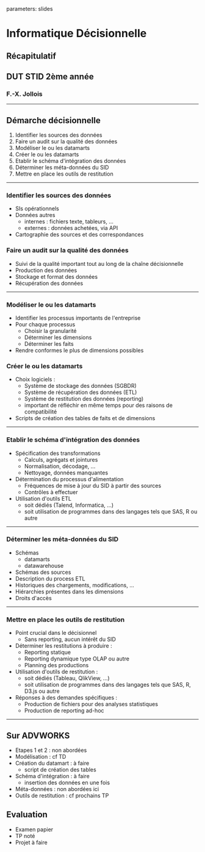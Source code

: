 parameters: slides
# Informatique Décisionnelle

## Récapitulatif

## DUT STID 2ème année
### F.-X. Jollois 

---
## Démarche décisionnelle

1. Identifier les sources des données
2. Faire un audit sur la qualité des données
3. Modéliser le ou les datamarts
4. Créer le ou les datamarts
5. Etablir le schéma d'intégration des données
6. Déterminer les méta-données du SID
7. Mettre en place les outils de restitution

---
### Identifier les sources des données

- SIs opérationnels
- Données autres 
	- internes : fichiers texte, tableurs, ...
	- externes : données achetées, via API
- Cartographie des sources et des correspondances

### Faire un audit sur la qualité des données

- Suivi de la qualité important tout au long de la chaîne décisionnelle
- Production des données
- Stockage et format des données
- Récupération des données

---
### Modéliser le ou les datamarts

- Identifier les processus importants de l'entreprise
- Pour chaque processus
	- Choisir la granularité 
	- Déterminer les dimensions 
	- Déterminer les faits
- Rendre conformes le plus de dimensions possibles

### Créer le ou les datamarts

- Choix logiciels :
	- Système de stockage des données (SGBDR)
	- Système de récupération des données (ETL)
	- Système de restitution des données (reporting)
	- important de réfléchir en même temps pour des raisons de compatibilité
- Scripts de création des tables de faits et de dimensions

---
### Etablir le schéma d'intégration des données

- Spécification des transformations
	- Calculs, agrégats et jointures
	- Normalisation, décodage, ...
	- Nettoyage, données manquantes
- Détermination du processus d'alimentation
	- Fréquences de mise à jour du SID à partir des sources
	- Contrôles à effectuer
- Utilisation d'outils ETL
	- soit dédiés (Talend, Informatica, ...)
	- soit utilisation de programmes dans des langages tels que SAS, R ou autre

---
### Déterminer les méta-données du SID

- Schémas 
	- datamarts
	- datawarehouse
- Schémas des sources
- Description du process ETL
- Historiques des chargements, modifications, ...
- Hiérarchies présentes dans les dimensions
- Droits d'accès 

---
### Mettre en place les outils de restitution

- Point crucial dans le décisionnel
	- Sans reporting, aucun intérêt du SID
- Déterminer les restitutions à produire :
	- Reporting statique
	- Reporting dynamique type OLAP ou autre
	- Planning des productions
- Utilisation d'outils de restitution :
	- soit dédiés (Tableau, QlikView, ...)
	- soit utilisation de programmes dans des langages tels que SAS, R, D3.js ou autre
- Réponses à des demandes spécifiques :
	- Production de fichiers pour des analyses statistiques
	- Production de reporting ad-hoc 

---
## Sur ADVWORKS

- Etapes 1 et 2 : non abordées
- Modélisation : cf TD
- Création du datamart : à faire
	- script de création des tables
- Schéma d'intégration : à faire
	- insertion des données en une fois
- Méta-données : non abordées ici
- Outils de restitution : cf prochains TP

## Evaluation

- Examen papier
- TP noté
- Projet à faire
